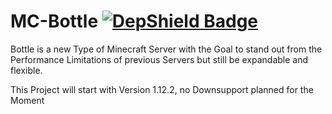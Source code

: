 # MC-Bottle [![DepShield Badge](https://depshield.sonatype.org/badges/DJPlaya/MC-Bottle/depshield.svg)](https://depshield.github.io)
Bottle is a new Type of Minecraft Server with the Goal to stand out from the Performance Limitations of previous Servers but still be expandable and flexible.

This Project will start with Version 1.12.2, no Downsupport planned for the Moment
